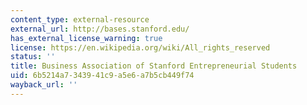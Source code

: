 ```yaml
---
content_type: external-resource
external_url: http://bases.stanford.edu/
has_external_license_warning: true
license: https://en.wikipedia.org/wiki/All_rights_reserved
status: ''
title: Business Association of Stanford Entrepreneurial Students
uid: 6b5214a7-3439-41c9-a5e6-a7b5cb449f74
wayback_url: ''
---
```

